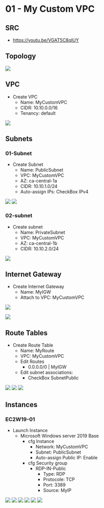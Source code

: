 # 01 - My Custom VPC

## SRC
* https://youtu.be/VGAT5C8qIUY

## Topology
[<img src="https://i.imgur.com/1QuInkj.png">](https://i.imgur.com/1QuInkj.png)

## VPC
* Create VPC
 	* Name: MyCustomVPC
  * CIDR: 10.10.0.0/16
  * Tenancy: default
    
[<img src="https://i.imgur.com/dHyIXR6.png">](https://i.imgur.com/dHyIXR6.png)

## Subnets
### 01-Subnet
* Create Subnet
  * Name: PublicSubnet
  * VPC: MyCustomVPC
  * AZ: ca-central-1a
  * CIDR: 10.10.1.0/24
  * Auto-assign IPs: CheckBox IPv4
  
[<img src="https://i.imgur.com/FFQSnLW.png">](https://i.imgur.com/FFQSnLW.png)
[<img src="https://i.imgur.com/8LabVrt.png">](https://i.imgur.com/8LabVrt.png)

### 02-subnet
* Create subnet
  * Name: PrivateSubnet
  * VPC: MyCustomVPC
  * AZ: ca-central-1b
  * CIDR: 10.10.2.0/24
  
[<img src="https://i.imgur.com/GfNeU1l.png">](https://i.imgur.com/GfNeU1l.png)

## Internet Gateway
* Create Internet Gateway
	* Name: MyIGW
    * Attach to VPC: MyCustomVPC
    
[<img src="https://i.imgur.com/HQ2WWRG.png">](https://i.imgur.com/HQ2WWRG.png)

[<img src="https://i.imgur.com/B7itH7k.png">](https://i.imgur.com/B7itH7k.png)

## Route Tables
* Create Route Table
	* Name: MyRoute
    * VPC: MyCustomVPC
    * Edit Routes
    	* 0.0.0.0/0 | MyIGW
    * Edit subnet associations:
    	* CheckBox SubnetPublic
	
[<img src="https://i.imgur.com/IVFy9vP.png">](https://i.imgur.com/IVFy9vP.png)
[<img src="https://i.imgur.com/nXN9XWO.png">](https://i.imgur.com/nXN9XWO.png)
[<img src="https://i.imgur.com/NCowhgs.png">](https://i.imgur.com/NCowhgs.png)

## Instances
### EC2W19-01
* Launch Instance
	* Microsoft Windows server 2019 Base
    	* cfg Instance
        	* Network: MyCustomVPC
            * Subnet: PublicSubnet
            * Auto-assign Public IP: Enable
    	* cfg Security group
        	* RDP-IN-Public
            	* Type: RDP
                * Protocole: TCP
                * Port: 3389
                * Source: MyIP

[<img src="https://i.imgur.com/E2puyeD.png">](https://i.imgur.com/E2puyeD.png)
[<img src="https://i.imgur.com/qDrFvQ7.png">](https://i.imgur.com/qDrFvQ7.png)
[<img src="https://i.imgur.com/TwOX0Jp.png">](https://i.imgur.com/TwOX0Jp.png)
[<img src="https://i.imgur.com/n74PP2J.png">](https://i.imgur.com/n74PP2J.png)
[<img src="https://i.imgur.com/nppViUb.png">](https://i.imgur.com/nppViUb.png)
[<img src="https://i.imgur.com/swVUpB9.png">](https://i.imgur.com/swVUpB9.png)
